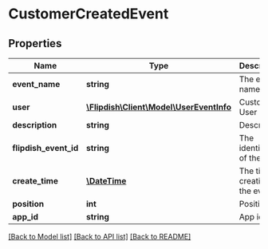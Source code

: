 # CustomerCreatedEvent

## Properties
Name | Type | Description | Notes
------------ | ------------- | ------------- | -------------
**event_name** | **string** | The event name | [optional] 
**user** | [**\Flipdish\Client\Model\UserEventInfo**](UserEventInfo.md) | Customer User info | [optional] 
**description** | **string** | Description | [optional] 
**flipdish_event_id** | **string** | The identitfier of the event | [optional] 
**create_time** | [**\DateTime**](\DateTime.md) | The time of creation of the event | [optional] 
**position** | **int** | Position | [optional] 
**app_id** | **string** | App id | [optional] 

[[Back to Model list]](../README.md#documentation-for-models) [[Back to API list]](../README.md#documentation-for-api-endpoints) [[Back to README]](../README.md)


